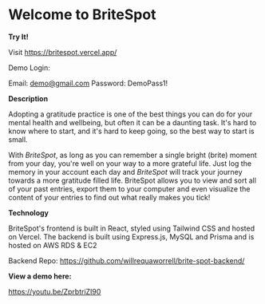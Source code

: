 # Welcome to BriteSpot

**Try It!**

Visit https://britespot.vercel.app/

Demo Login:

Email: demo@gmail.com 
Password: DemoPass1!

**Description**

Adopting a gratitude practice is one of the best things you can do for your mental health and wellbeing, but often it can be a daunting task. It's hard to know where to start, and it's hard to keep going, so the best way to start is small. 

With _BriteSpot_, as long as you can remember a single bright (brite) moment from your day, you're well on your way to a more grateful life. Just log the memory in your account each day and _BriteSpot_ will track your journey towards a more gratitude filled life. BriteSpot allows you to view and sort all of your past entries, export them to your computer and even visualize the content of your entries to find out what really makes you tick!

**Technology**

BriteSpot's frontend is built in React, styled using Tailwind CSS and hosted on Vercel. The backend is built using Express.js, MySQL and Prisma and is hosted on AWS RDS & EC2 

Backend Repo: https://github.com/willrequaworrell/brite-spot-backend/

**View a demo here:**

https://youtu.be/ZprbtriZI90

